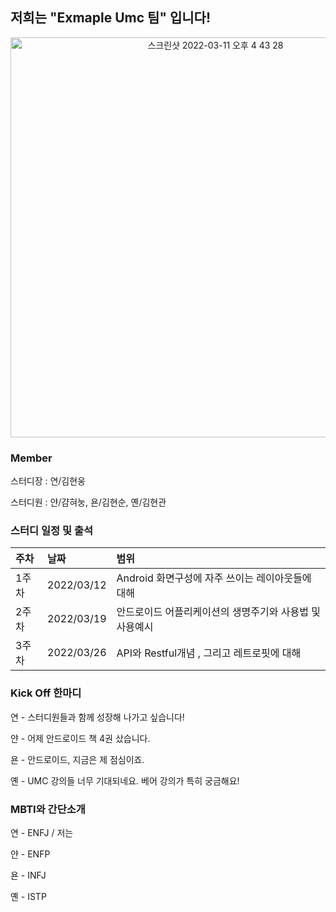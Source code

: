 ## 저희는 "Exmaple Umc 팀" 입니다!
<p align="center"><img width="640" alt="스크린샷 2022-03-11 오후 4 43 28" src="https://user-images.githubusercontent.com/79785454/157824354-bda920ca-1116-4a91-a552-922e4fea1083.png"></p>

### Member
스터디장 : 연/김현웅 

스터디원 : 얀/걈혀눙, 욘/김현순, 옌/김현관

### 스터디 일정 및 출석

|주차|날짜|범위|
|:---|:---|:---|
|1주차|2022/03/12|Android 화면구성에 자주 쓰이는 레이아웃들에 대해|
|2주차|2022/03/19|안드로이드 어플리케이션의 생명주기와 사용법 및 사용예시|
|3주차|2022/03/26|API와 Restful개념 , 그리고 레트로핏에 대해|

### Kick Off 한마디
연 - 스터디원들과 함께 성장해 나가고 싶습니다!

얀 - 어제 안드로이드 책 4권 샀습니다.

욘 - 안드로이드, 지금은 제 점심이죠.

옌 - UMC 강의들 너무 기대되네요. 베어 강의가 특히 궁금해요!

### MBTI와 간단소개
연 - ENFJ / 저는 

얀 - ENFP

욘 - INFJ

옌 - ISTP

